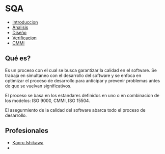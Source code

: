 # SQA

- [Introduccion](introduccion.md)
- [Analisis](Analisis.md)
- [Diseño](Diseño.md)
- [Verificacion](Verificacion.md)
- [CMMI](CMMI.md)

## Qué es?

Es un proceso con el cual se busca garantizar la calidad en el software. 
Se trabaja en simultaneo con el desarrollo del software y se enfoca en optimizar el proceso de desarrollo para anticipar y prevenir problemas antes de que se vuelvan significativos.

El proceso se basa en los estandares definidos en uno o en combinacion de los modelos: ISO 9000, CMMI, ISO 15504.

El asegurmiento de la calidad del software abarca todo el proceso de desarrollo.

## Profesionales

* [Kaoru Ishikawa](Kaoru.md)
* 

